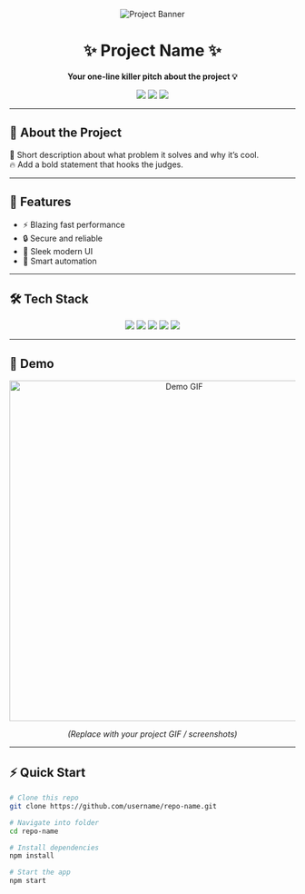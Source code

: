 <!-- Fancy Banner -->
<p align="center">
  <img src="https://via.placeholder.com/1000x250.png?text=🚀+Hackathon+Project+🚀" alt="Project Banner"/>
</p>

<h1 align="center">✨ Project Name ✨</h1>
<p align="center">
  <b>Your one-line killer pitch about the project 💡</b>
</p>

<p align="center">
  <img src="https://img.shields.io/badge/Status-Active-brightgreen?style=for-the-badge"/>
  <img src="https://img.shields.io/badge/Made%20at-Hackathon-red?style=for-the-badge"/>
  <img src="https://img.shields.io/github/stars/username/repo-name?style=for-the-badge"/>
</p>

---

## 🎯 About the Project
🌟 Short description about what problem it solves and why it’s cool.  
🔥 Add a bold statement that hooks the judges.  

---

## 🚀 Features
- ⚡ Blazing fast performance  
- 🔒 Secure and reliable  
- 🎨 Sleek modern UI  
- 🤖 Smart automation  

---

## 🛠️ Tech Stack
<p align="center">
  <img src="https://img.shields.io/badge/Frontend-React-blue?logo=react&style=for-the-badge"/>
  <img src="https://img.shields.io/badge/Backend-Node.js-green?logo=node.js&style=for-the-badge"/>
  <img src="https://img.shields.io/badge/Database-MongoDB-darkgreen?logo=mongodb&style=for-the-badge"/>
  <img src="https://img.shields.io/badge/Cloud-AWS-orange?logo=amazonaws&style=for-the-badge"/>
  <img src="https://img.shields.io/badge/Version%20Control-Git-black?logo=git&style=for-the-badge"/>
</p>

---

## 🎥 Demo
<p align="center">
  <img src="https://media.giphy.com/media/L8K62iTDkzGX6/giphy.gif" alt="Demo GIF" width="600"/>
</p>
<p align="center"><i>(Replace with your project GIF / screenshots)</i></p>

---

## ⚡ Quick Start
```bash
# Clone this repo
git clone https://github.com/username/repo-name.git

# Navigate into folder
cd repo-name

# Install dependencies
npm install

# Start the app
npm start
